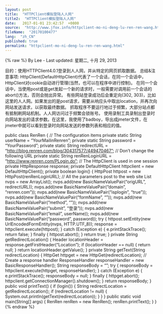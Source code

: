 ```yaml
---
layout: post
title:  "HTTPClient模拟登陆人人网"
title2:  "HTTPClient模拟登陆人人网"
date:   2017-01-01 23:42:57  +0800
source:  "http://www.jfox.info/httpclient-mo-ni-deng-lu-ren-ren-wang.html"
fileName:  "20170100477"
lang:  "zh_CN"
published: true
permalink: "httpclient-mo-ni-deng-lu-ren-ren-wang.html"
---
```

{% raw %}
By Lee - Last updated: 星期二, 十月 29, 2013

目的：使用HTTPClient4.0.1登录到人人网，并从特定的网页抓取数据。
总结&注意事项:
HttpClient(DefaultHttpClient)代表了一个会话，在同一个会话中，HttpClient对cookie自动进行管理(当然，也可以在程序中进行控制)。
在同一个会话中，当使用post或是get发起一个新的请求时，一般需要对调用前一个会话的abort()方法，否则会抛出异常。
有些网站登录成功后会重定向(302, 303)，比如这里的人人网。如果发出的是post请求，需要从响应头中取出location，并再次向网站发送请求，以获取最终数据。
抓取程序不要运行地过于频繁，大部分站点都有抵制刷网站机制。人人网访问过于频繁会锁账号。
使用录制工具录制出登录时向网站发出的请求参数。在这里，我使用了badboy，导出成jmeter文件，在jmeter中就可以看到登录时向网站发送的参数列表和相应的值。

public class RenRen {
// The configuration items
private static String userName = “YourMailinRenren”;
private static String password = “YourPassword”;
private static String redirectURL = “http://blog.renren.com/blog/304317577/449470467”;
// Don’t change the following URL
private static String renRenLoginURL = “http://www.renren.com/PLogin.do”;
// The HttpClient is used in one session
private HttpResponse response;
private DefaultHttpClient httpclient = new DefaultHttpClient();
private boolean login() {
HttpPost httpost = new HttpPost(renRenLoginURL);
// All the parameters post to the web site
List<NameValuePair> nvps = new ArrayList<NameValuePair>();
nvps.add(new BasicNameValuePair(“origURL”, redirectURL));
nvps.add(new BasicNameValuePair(“domain”, “renren.com”));
nvps.add(new BasicNameValuePair(“isplogin”, “true”));
nvps.add(new BasicNameValuePair(“formName”, “”));
nvps.add(new BasicNameValuePair(“method”, “”));
nvps.add(new BasicNameValuePair(“submit”, “登录”));
nvps.add(new BasicNameValuePair(“email”, userName));
nvps.add(new BasicNameValuePair(“password”, password));
try {
httpost.setEntity(new UrlEncodedFormEntity(nvps, HTTP.UTF_8));
response = httpclient.execute(httpost);
} catch (Exception e) {
e.printStackTrace();
return false;
} finally {
httpost.abort();
}
return true;
}
private String getRedirectLocation() {
Header locationHeader = response.getFirstHeader(“Location”);
if (locationHeader == null) {
return null;
}
return locationHeader.getValue();
}
private String getText(String redirectLocation) {
HttpGet httpget = new HttpGet(redirectLocation);
// Create a response handler
ResponseHandler<String> responseHandler = new BasicResponseHandler();
String responseBody = “”;
try {
responseBody = httpclient.execute(httpget, responseHandler);
} catch (Exception e) {
e.printStackTrace();
responseBody = null;
} finally {
httpget.abort();
httpclient.getConnectionManager().shutdown();
}
return responseBody;
}
public void printText() {
if (login()) {
String redirectLocation = getRedirectLocation();
if (redirectLocation != null) {
System.out.println(getText(redirectLocation));
}
}
}
public static void main(String[] args) {
RenRen renRen = new RenRen();
renRen.printText();
}
}
{% endraw %}
